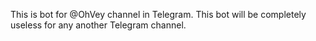 This is bot for @OhVey channel in Telegram.
This bot will be completely useless for any another Telegram channel.

